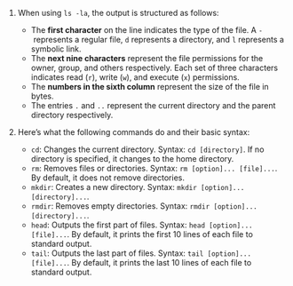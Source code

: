 1. When using `ls -la`, the output is structured as follows:
    
    - The **first character** on the line indicates the type of the file. A `-` represents a regular file, `d` represents a directory, and `l` represents a symbolic link.
    - The **next nine characters** represent the file permissions for the owner, group, and others respectively. Each set of three characters indicates read (`r`), write (`w`), and execute (`x`) permissions.
    - The **numbers in the sixth column** represent the size of the file in bytes.
    - The entries `.` and `..` represent the current directory and the parent directory respectively.
2. Here’s what the following commands do and their basic syntax:
    
    - `cd`: Changes the current directory. Syntax: `cd [directory]`. If no directory is specified, it changes to the home directory.
    - `rm`: Removes files or directories. Syntax: `rm [option]... [file]...`. By default, it does not remove directories.
    - `mkdir`: Creates a new directory. Syntax: `mkdir [option]... [directory]...`.
    - `rmdir`: Removes empty directories. Syntax: `rmdir [option]... [directory]...`.
    - `head`: Outputs the first part of files. Syntax: `head [option]... [file]...`. By default, it prints the first 10 lines of each file to standard output.
    - `tail`: Outputs the last part of files. Syntax: `tail [option]... [file]...`. By default, it prints the last 10 lines of each file to standard output.

